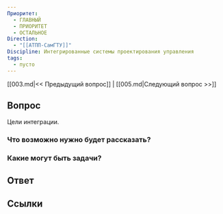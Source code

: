 ```yaml
---
Приоритет:
  - ГЛАВНЫЙ
  - ПРИОРИТЕТ
  - ОСТАЛЬНОЕ
Direction:
  - "[[АТПП-СамГТУ]]" 
Discipline: Интегрированные системы проектирования управления 
tags:
  - пусто
---
```

[[003.md|<< Предыдущий вопрос]] | [[005.md|Следующий вопрос >>]]
## Вопрос

Цели интеграции.

### Что возможно нужно будет рассказать?

### Какие могут быть задачи?

## Ответ

## Ссылки
